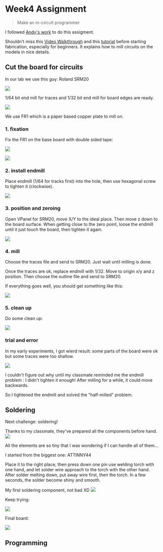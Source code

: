 
# Week4 Assignment

> Make an in-circuit programmer

I followed [Andy's work](http://fab.cba.mit.edu/content/projects/fabispkey/index.html) to do this assigment.

Shouldn't miss this [Video Walkthrough](http://www.youtube.com/watch?v=XdamEhs2RIk&list=PL-xEsC0ZUCUM42QNHaOOdoOwYg0j251dU&index=1) and this [tutorial](http://fab.cba.mit.edu/content/processes/PCB/modela2.html) before starting fabrication, especially for beginners. It explains how to mill circuits on the modela in nice details.

## Cut the board for circuits

In our lab we use this guy: Roland SRM20

![](http://7xjpra.com1.z0.glb.clouddn.com/WeChat_1456715597.jpeg)

1/64 bit end mill for traces and 1/32 bit end mill for board edges are ready.

![](http://7xjpra.com1.z0.glb.clouddn.com/WeChat_1456713553.jpeg)

We use FR1 which is a paper based copper plate to mill on.

### 1. fixation

Fix the FR1 on the base board with double sided tape:

![](http://7xjpra.com1.z0.glb.clouddn.com/WeChat_1456713554.jpeg)

![](http://7xjpra.com1.z0.glb.clouddn.com/WeChat_1456713555.jpeg)

### 2. install endmill
Place endmill (1/64 for tracks first) into the hole, then use hexagonal screw to tighten it (clockwise).

![](http://7xjpra.com1.z0.glb.clouddn.com/WeChat_1456713556.jpeg)

### 3. position and zeroing

Open VPanel for SRM20, move X/Y to the ideal place. Then move z down to the board surface. When getting close to the zero point, loose the endmill until it just touch the board, then tighten it again.

![](http://7xjpra.com1.z0.glb.clouddn.com/WeChat_1456713557.jpeg)

### 4. mill

Choose the traces file and send to SRM20. Just wait until milling is done.

Once the traces are ok, replace endmill with 1/32. Move to origin x/y and z position. Then choose the outline file and send to SRM20.

If everything goes well, you should get something like this:

![](http://7xjpra.com1.z0.glb.clouddn.com/WeChat_1456713581.jpeg)

### 5. clean up

Do some clean up:

![](http://7xjpra.com1.z0.glb.clouddn.com/WeChat_1456713589.jpeg)

### trial and error

In my early experiments, I got wierd result: some parts of the board were ok but some traces were too shallow.

![](http://7xjpra.com1.z0.glb.clouddn.com/WeChat_1456713558.jpeg)

I couldn't figure out why until my classmate reminded me the endmill problem : I didn't tighten it enough! After milling for a while, it could move backwards.

So I tightened the endmill and solved the "half-milled" problem.

## Soldering

Next challenge: soldering!

Thanks to my classmate, they've prepared all the components before hand.
![](http://7xjpra.com1.z0.glb.clouddn.com/WeChat_1456730329.jpeg)

All the elements are so tiny that I was wondering if I can handle all of them...

I started from the biggest one: ATTINNY44

Place it to the right place, then press down one pin use welding torch with one hand, and let solder wire approach to the torch with the other hand. After solder melting down, put away wire first, then the torch. In a few seconds, the solder become shiny and smooth.

My first soldering component, not bad XD
![](http://7xjpra.com1.z0.glb.clouddn.com/WeChat_1456713618.jpeg)

Keep trying:

![](http://7xjpra.com1.z0.glb.clouddn.com/WeChat_1456713621.jpeg)

Final board:

![](http://7xjpra.com1.z0.glb.clouddn.com/WeChat_1456713625.jpeg)

## Programming

